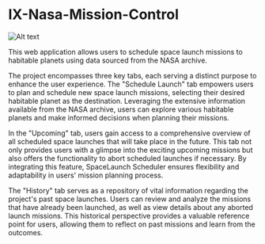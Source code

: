 # IX-Nasa-Mission-Control

![Alt text](https://lucid.app/publicSegments/view/9457ab0c-a259-4fbc-93de-26ef7d8c1146/image.png)

 This web application allows users to schedule space launch missions to habitable planets using data sourced from the NASA archive.

The project encompasses three key tabs, each serving a distinct purpose to enhance the user experience. The "Schedule Launch" tab empowers users to plan and schedule new space launch missions, selecting their desired habitable planet as the destination. Leveraging the extensive information available from the NASA archive, users can explore various habitable planets and make informed decisions when planning their missions.

In the "Upcoming" tab, users gain access to a comprehensive overview of all scheduled space launches that will take place in the future. This tab not only provides users with a glimpse into the exciting upcoming missions but also offers the functionality to abort scheduled launches if necessary. By integrating this feature, SpaceLaunch Scheduler ensures flexibility and adaptability in users' mission planning process.

The "History" tab serves as a repository of vital information regarding the project's past space launches. Users can review and analyze the missions that have already been launched, as well as view details about any aborted launch missions. This historical perspective provides a valuable reference point for users, allowing them to reflect on past missions and learn from the outcomes.
